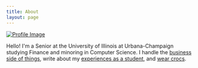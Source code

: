 ```yaml
---
title: About
layout: page
---
```

<!--![Profile Image]({{ site.url }}/{{ site.picture }}) -->

<a class="link" href="{{ site.url }}"> <img class="selfie" alt="Profile Image" src="{{ site.url }}/{{ site.picture }}"> </a>


<p>Hello! I'm a Senior at the University of Illinois at Urbana-Champaign studying Finance and minoring in Computer Science. I handle the <a href = "https://uiuc.hack4impact.org/about.html" target = "_blank">business side of things</a>, write about my <a href = "https://medium.com/@bigdchang" target="_blank">experiences as a student</a>, and <a href="https://www.instagram.com/crocconnoisseur/" target="_blank">wear crocs</a>. </p>


<!-- <h2>Skills</h2> -->

<!-- <ul class="skill-list">
	<li>HTML - Jade - Haml - Erb</li>
	<li>Responsive (Mobile First)</li>
	<li>CSS (Stylus, Sass, Less)</li>
	<li>Css Frameworks (Bootstrap, Foundation)</li>
	<li>Javascript (Design Patterns, Testes)</li>
	<li>NodeJS</li>
	<li>AngularJS - ReactJS</li>
	<li>Grunt - Gulp - Yeoman</li>
	<li>Git</li>
	<li>PHP</li>
	<li>Python</li>
	<li>MySQL - MongoDB</li>
	<li>Scrum and Kanban</li>
	<li>TDD e Continuous Integration</li>
</ul>

<h2>Projects</h2>

<ul>
	<li><a href="https://github.com/">Lorem Lorem</a></li>
	<li><a href="https://github.com/">Ipsum Dolor</a></li>
	<li><a href="https://github.com/">Dolor Lorem</a></li>
</ul> -->
